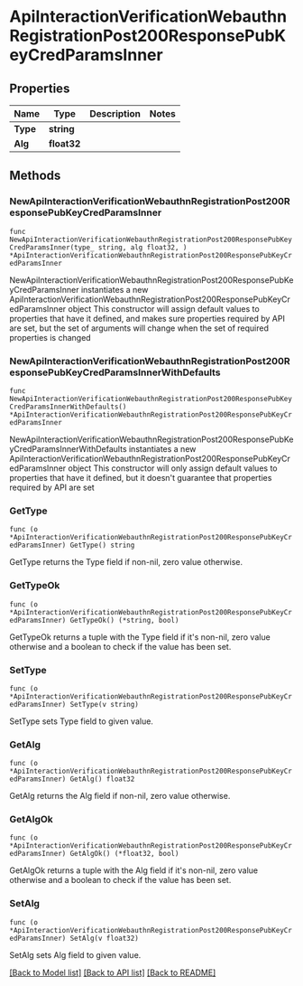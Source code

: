 # ApiInteractionVerificationWebauthnRegistrationPost200ResponsePubKeyCredParamsInner

## Properties

Name | Type | Description | Notes
------------ | ------------- | ------------- | -------------
**Type** | **string** |  | 
**Alg** | **float32** |  | 

## Methods

### NewApiInteractionVerificationWebauthnRegistrationPost200ResponsePubKeyCredParamsInner

`func NewApiInteractionVerificationWebauthnRegistrationPost200ResponsePubKeyCredParamsInner(type_ string, alg float32, ) *ApiInteractionVerificationWebauthnRegistrationPost200ResponsePubKeyCredParamsInner`

NewApiInteractionVerificationWebauthnRegistrationPost200ResponsePubKeyCredParamsInner instantiates a new ApiInteractionVerificationWebauthnRegistrationPost200ResponsePubKeyCredParamsInner object
This constructor will assign default values to properties that have it defined,
and makes sure properties required by API are set, but the set of arguments
will change when the set of required properties is changed

### NewApiInteractionVerificationWebauthnRegistrationPost200ResponsePubKeyCredParamsInnerWithDefaults

`func NewApiInteractionVerificationWebauthnRegistrationPost200ResponsePubKeyCredParamsInnerWithDefaults() *ApiInteractionVerificationWebauthnRegistrationPost200ResponsePubKeyCredParamsInner`

NewApiInteractionVerificationWebauthnRegistrationPost200ResponsePubKeyCredParamsInnerWithDefaults instantiates a new ApiInteractionVerificationWebauthnRegistrationPost200ResponsePubKeyCredParamsInner object
This constructor will only assign default values to properties that have it defined,
but it doesn't guarantee that properties required by API are set

### GetType

`func (o *ApiInteractionVerificationWebauthnRegistrationPost200ResponsePubKeyCredParamsInner) GetType() string`

GetType returns the Type field if non-nil, zero value otherwise.

### GetTypeOk

`func (o *ApiInteractionVerificationWebauthnRegistrationPost200ResponsePubKeyCredParamsInner) GetTypeOk() (*string, bool)`

GetTypeOk returns a tuple with the Type field if it's non-nil, zero value otherwise
and a boolean to check if the value has been set.

### SetType

`func (o *ApiInteractionVerificationWebauthnRegistrationPost200ResponsePubKeyCredParamsInner) SetType(v string)`

SetType sets Type field to given value.


### GetAlg

`func (o *ApiInteractionVerificationWebauthnRegistrationPost200ResponsePubKeyCredParamsInner) GetAlg() float32`

GetAlg returns the Alg field if non-nil, zero value otherwise.

### GetAlgOk

`func (o *ApiInteractionVerificationWebauthnRegistrationPost200ResponsePubKeyCredParamsInner) GetAlgOk() (*float32, bool)`

GetAlgOk returns a tuple with the Alg field if it's non-nil, zero value otherwise
and a boolean to check if the value has been set.

### SetAlg

`func (o *ApiInteractionVerificationWebauthnRegistrationPost200ResponsePubKeyCredParamsInner) SetAlg(v float32)`

SetAlg sets Alg field to given value.



[[Back to Model list]](../README.md#documentation-for-models) [[Back to API list]](../README.md#documentation-for-api-endpoints) [[Back to README]](../README.md)


